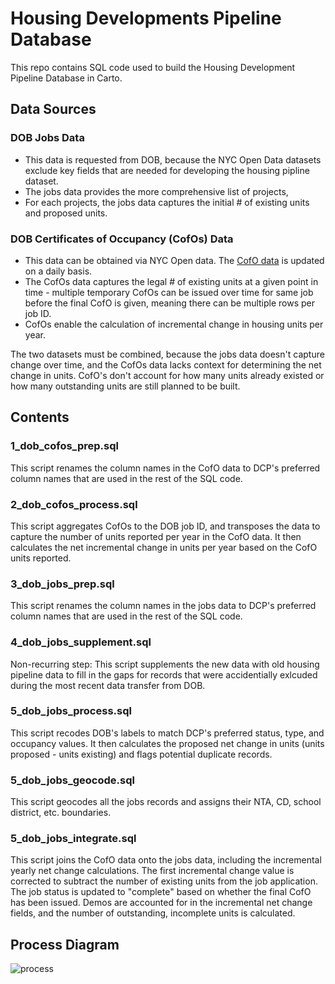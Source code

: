 # Housing Developments Pipeline Database
This repo contains SQL code used to build the Housing Development Pipeline Database in Carto.

## Data Sources

### DOB Jobs Data
- This data is requested from DOB, because the NYC Open Data datasets exclude key fields that are needed for developing the housing pipline dataset.
- The jobs data provides the more comprehensive list of projects,
- For each projects, the jobs data captures the initial # of existing units and proposed units.

### DOB Certificates of Occupancy (CofOs) Data
- This data can be obtained via NYC Open data. The [CofO data](https://data.cityofnewyork.us/dataset/DOB-Certificate-Of-Occupancy/bs8b-p36w/data) is updated on a daily basis.
- The CofOs data captures the legal # of existing units at a given point in time - multiple temporary CofOs can be issued over time for same job before the final CofO is given, meaning there can be multiple rows per job ID.
- CofOs enable the calculation of incremental change in housing units per year.

The two datasets must be combined, because the jobs data doesn't capture change over time, and the CofOs data lacks context for determining the net change in units. CofO's don't account for how many units already existed or how many outstanding units are still planned to be built.


## Contents

### 1_dob_cofos_prep.sql

This script renames the column names in the CofO data to DCP's preferred column names that are used in the rest of the SQL code.

### 2_dob_cofos_process.sql

This script aggregates CofOs to the DOB job ID, and transposes the data to capture the number of units reported per year in the CofO data. It then calculates the net incremental change in units per year based on the CofO units reported.

### 3_dob_jobs_prep.sql

This script renames the column names in the jobs data to DCP's preferred column names that are used in the rest of the SQL code.

### 4_dob_jobs_supplement.sql

Non-recurring step: This script supplements the new data with old housing pipeline data to fill in the gaps for records that were accidentially exlcuded during the most recent data transfer from DOB.

### 5_dob_jobs_process.sql

This script recodes DOB's labels to match DCP's preferred status, type, and occupancy values. It then calculates the proposed net change in units (units proposed - units existing) and flags potential duplicate records.

### 5_dob_jobs_geocode.sql

This script geocodes all the jobs records and assigns their NTA, CD, school district, etc. boundaries.

### 5_dob_jobs_integrate.sql

This script joins the CofO data onto the jobs data, including the incremental yearly net change calculations. The first incremental change value is corrected to subtract the number of existing units from the job application. The job status is updated to "complete" based on whether the final CofO has been issued. Demos are accounted for in the incremental net change fields, and the number of outstanding, incomplete units is calculated.


## Process Diagram

![process](https://github.com/NYCPlanning/housingpipeline-db/blob/master/diagram_housingdb_build.png)
